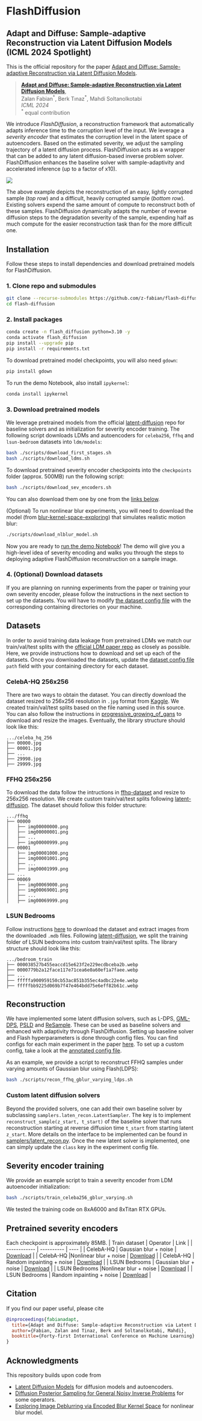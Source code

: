 # FlashDiffusion
## Adapt and Diffuse: Sample-adaptive Reconstruction via Latent Diffusion Models  (ICML 2024 Spotlight)
This is the official repository for the paper [Adapt and Diffuse: Sample-adaptive Reconstruction via Latent Diffusion Models](https://openreview.net/pdf?id=V3OpGwo68Z).

> [**Adapt and Diffuse: Sample-adaptive Reconstruction via Latent Diffusion Models**](https://openreview.net/pdf?id=V3OpGwo68Z),  
> Zalan Fabian<sup>\*</sup>, Berk Tınaz<sup>\*</sup>, Mahdi Soltanolkotabi  
> *ICML 2024*  
> <sup>\*</sup> equal contribution

We introduce *FlashDiffusion*, a reconstruction framework that automatically adapts inference time to the corruption level of the input. We leverage a *severity encoder* that estimates the corruption level in the latent space of autoencoders. Based on the estimated severity, we adjust the sampling trajectory of a latent diffusion process. FlashDiffusion acts as a wrapper that can be added to any latent diffusion-based inverse problem solver. FlashDiffusion enhances the baseline solver with sample-adaptivity and accelerated inference (up to a factor of x10).

![](assets/flash_diffusion.gif)

The above example depicts the reconstruction of an easy, lightly corrupted sample (*top row*) and a difficult, heavily corrupted sample (*bottom row*). Existing solvers expend the same amount of compute to reconstruct both of these samples. FlashDiffusion dynamically adapts the number of reverse diffusion steps to the degradation severity of the sample, expending half as much compute for the easier reconstruction task than for the more difficult one.

## Installation
Follow these steps to install dependencies and download pretrained models for FlashDiffusion.

### 1. Clone repo and submodules
```bash
git clone --recurse-submodules https://github.com/z-fabian/flash-diffusion
cd flash-diffusion
```

### 2. Install packages
```bash
conda create -n flash_diffusion python=3.10 -y
conda activate flash_diffusion
pip install --upgrade pip
pip install -r requirements.txt
```
To download pretrained model checkpoints, you will also need `gdown`:
```bash
pip install gdown
```
To run the demo Notebook, also install `ipykernel`:
```bash
conda install ipykernel
```

### 3. Download pretrained models
We leverage pretrained models from the official [latent-diffusion](https://github.com/CompVis/latent-diffusion) repo for baseline solvers and as initialization for severity encoder training. The following script downloads LDMs and autoencoders for `celeba256`, `ffhq` and `lsun-bedroom` datasets into `ldm/models`:
```bash
bash ./scripts/download_first_stages.sh 
bash ./scripts/download_ldms.sh 
```
To download pretrained severity encoder checkpoints into the `checkpoints` folder (approx. 500MB) run the following script:
```bash
bash ./scripts/download_sev_encoders.sh
```
You can also download them one by one from the [links below](#pretrained-severity-encoders).

(Optional) To run nonlinear blur experiments, you will need to download the model (from [blur-kernel-space-exploring](https://github.com/VinAIResearch/blur-kernel-space-exploring)) that simulates realistic motion blur:
```bash
./scripts/download_nlblur_model.sh 
```
Now you are ready to [run the demo Notebook](demo.ipynb)! The demo will give you a high-level idea of severity encoding and walks you through the steps to deploying adaptive FlashDiffusion reconstruction on a sample image. 

### 4. (Optional) Download datasets
If you are planning on running experiments from the paper or training your own severity encoder, please follow the instructions in the next section to set up the datasets. You will have to modify [the dataset config file](flash_configs/data_configs/dataset_config.yaml) with the corresponding containing directories on your machine.



## Datasets
In order to avoid training data leakage from pretrained LDMs we match our train/val/test splits with the [official LDM paper repo](https://github.com/CompVis/latent-diffusion) as closely as possible. Here, we provide instructions how to download and set up each of the datasets. Once you downloaded the datasets, update the [dataset config file](flash_configs/data_configs/dataset_config.yaml) `path` field with your containing directory for each dataset.

### CelebA-HQ 256x256
There are two ways to obtain the dataset. You can directly download the dataset resized to 256x256 resolution in `.jpg` format from [Kaggle](https://www.kaggle.com/datasets/badasstechie/celebahq-resized-256x256/data). We created train/val/test splits based on the file naming used in this source. You can also follow the instructions in [progressive_growing_of_gans](https://github.com/tkarras/progressive_growing_of_gans) to download and resize the images. Eventually, the library structure should look like this:
```
.../celeba_hq_256
├── 00000.jpg
├── 00001.jpg
├── ...
├── 29998.jpg
├── 29999.jpg
```
### FFHQ 256x256
To download the data follow the intructions in [ffhq-dataset](https://github.com/NVlabs/ffhq-dataset) and resize to 256x256 resolution. We create custom train/val/test splits following [latent-diffusion](https://github.com/CompVis/latent-diffusion). The dataset should follow this folder structure:
```
.../ffhq
├── 00000
│   ├── img00000000.png
│   ├── img00000001.png
│   ├── ...
│   ├── img00000999.png
├── 00001
│   ├── img00001000.png
│   ├── img00001001.png
│   ├── ...
│   ├── img00001999.png
├── ...
├── 00069
│   ├── img00069000.png
│   ├── img00069001.png
│   ├── ...
│   ├── img00069999.png
```

### LSUN Bedrooms
Follow instructions [here](https://github.com/fyu/lsun) to download the dataset and extract images from the downloaded `.mdb` files. Following [latent-diffusion](https://github.com/CompVis/latent-diffusion), we split the training folder of LSUN bedrooms into custom train/val/test splits.
The library structure should look like this:
```
.../bedroom_train
├── 000038527b455eaccd15e623f2e229ecdbceba2b.webp
├── 0000779b2a12face117e71cea6e0a60ef1a7faee.webp
├── ...
├── fffffa900959150cb53ac851b355ec4adbc22e4e.webp
├── fffffbb9225d069b7f47e464bdd75e6eff82b61c.webp
```

## Reconstruction
We have implemented some latent diffusion solvers, such as L-DPS, [GML-DPS](https://proceedings.neurips.cc/paper_files/paper/2023/file/9c70cfa2e7d9328c649c94d50cbf8faf-Paper-Conference.pdf), [PSLD](https://proceedings.neurips.cc/paper_files/paper/2023/file/9c70cfa2e7d9328c649c94d50cbf8faf-Paper-Conference.pdf) and [ReSample](https://openreview.net/pdf?id=j8hdRqOUhN). These can be used as baseline solvers and enhanced with adaptivity through FlashDiffusion. Setting up baseline solver and Flash hyperparameters is done through config files. You can find configs for each main experiment in the paper [here](flash_configs/reconstruction_configs). To set up a custom config, take a look at the [annotated config file](flash_configs/reconstruction_configs/annotated_config.yaml).

As an example, we provide a script to reconstruct FFHQ samples under varying amounts of Gaussian blur using Flash(LDPS):
```bash
bash ./scripts/recon_ffhq_gblur_varying_ldps.sh
```

### Custom latent diffusion solvers
Beyond the provided solvers, one can add their own baseline solver by subclassing `samplers.laten_recon.LatentSampler`. The key is to implement `reconstruct_sample(z_start, t_start)` of the baseline solver that runs reconstruction starting at reverse diffusion time `t_start` from starting latent `z_start`. More details on the interface to be implemented can be found in [samplers/latent_recon.py](samplers/latent_recon.py). Once the new latent solver is implemented, one can simply update the `class` key in the experiment config file.

## Severity encoder training
We provide an example script to train a severity encoder from LDM autoencoder initialization:
```bash
bash ./scripts/train_celeba256_gblur_varying.sh
```
We tested the training code on 8xA6000 and 8xTitan RTX GPUs.

## Pretrained severity encoders
Each checkpoint is approximately 85MB.
| Train dataset      | Operator  | Link |
| ------------ | ---------- | ---- |
| CelebA-HQ | Gaussian blur + noise | [Download](https://drive.google.com/file/d/1KDY9NuhXW3UVRzz5toek3z3nYNTsJ4Kn/view?usp=sharing) |
| CelebA-HQ |Nonlinear blur + noise | [Download](https://drive.google.com/file/d/17d1VsNQS95-noq_uZO1uzqQOw_DsyWy4/view?usp=sharing) |
| CelebA-HQ | Random inpainting + noise | [Download](https://drive.google.com/file/d/1TsvxKIT6Y4LsReWouAPDbxp90cn0ZGS5/view?usp=sharing) |
| LSUN Bedrooms | Gaussian blur + noise | [Download](https://drive.google.com/file/d/1dHEPyKhZOUxwoRK_R6DuBWhi-5cBTVV9/view?usp=sharing) |
| LSUN Bedrooms |Nonlinear blur + noise | [Download](https://drive.google.com/file/d/1W0e5talN1UpOPNHYoFuJEK6dX8rimF4X/view?usp=sharing) |
| LSUN Bedrooms | Random inpainting + noise | [Download](https://drive.google.com/file/d/1wtZjTZcUTUrHIagLaSWjNPJ_v1dahQay/view?usp=sharing) |

## Citation

If you find our paper useful, please cite

```bibtex
@inproceedings{fabianadapt,
  title={Adapt and Diffuse: Sample-adaptive Reconstruction via Latent Diffusion Models},
  author={Fabian, Zalan and Tinaz, Berk and Soltanolkotabi, Mahdi},
  booktitle={Forty-first International Conference on Machine Learning}
}
```

## Acknowledgments
This repository builds upon code from
- [Latent Diffusion Models](https://github.com/CompVis/latent-diffusion) for diffusion models and autoencoders.
- [Diffusion Posterior Sampling for General Noisy Inverse Problems](https://github.com/DPS2022/diffusion-posterior-sampling) for some operators.
- [Exploring Image Deblurring via Encoded Blur Kernel Space](https://github.com/VinAIResearch/blur-kernel-space-exploring) for nonlinear blur model.